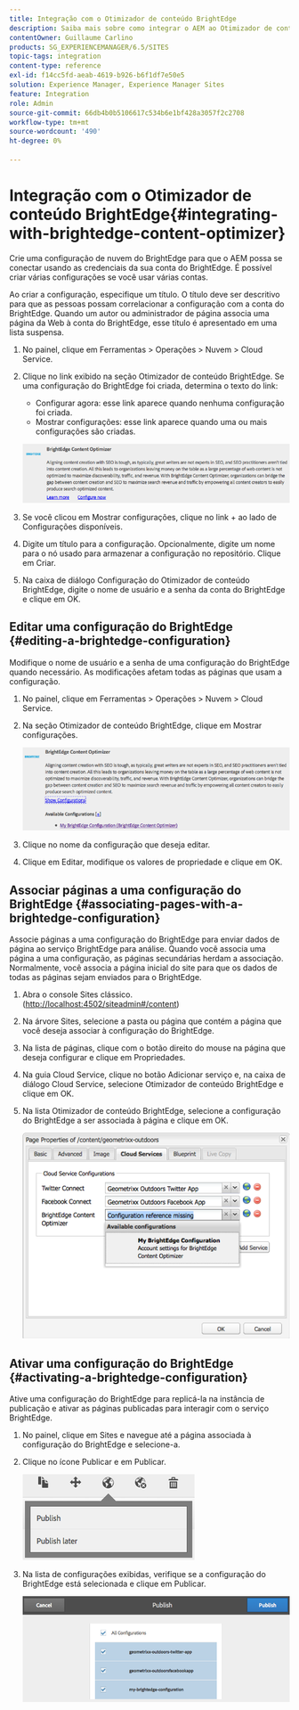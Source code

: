 ```yaml
---
title: Integração com o Otimizador de conteúdo BrightEdge
description: Saiba mais sobre como integrar o AEM ao Otimizador de conteúdo BrightEdge.
contentOwner: Guillaume Carlino
products: SG_EXPERIENCEMANAGER/6.5/SITES
topic-tags: integration
content-type: reference
exl-id: f14cc5fd-aeab-4619-b926-b6f1df7e50e5
solution: Experience Manager, Experience Manager Sites
feature: Integration
role: Admin
source-git-commit: 66db4b0b5106617c534b6e1bf428a3057f2c2708
workflow-type: tm+mt
source-wordcount: '490'
ht-degree: 0%

---
```


# Integração com o Otimizador de conteúdo BrightEdge{#integrating-with-brightedge-content-optimizer}

Crie uma configuração de nuvem do BrightEdge para que o AEM possa se conectar usando as credenciais da sua conta do BrightEdge. É possível criar várias configurações se você usar várias contas.

Ao criar a configuração, especifique um título. O título deve ser descritivo para que as pessoas possam correlacionar a configuração com a conta do BrightEdge. Quando um autor ou administrador de página associa uma página da Web à conta do BrightEdge, esse título é apresentado em uma lista suspensa.

1. No painel, clique em Ferramentas > Operações > Nuvem > Cloud Service.
1. Clique no link exibido na seção Otimizador de conteúdo BrightEdge. Se uma configuração do BrightEdge foi criada, determina o texto do link:

   * Configurar agora: esse link aparece quando nenhuma configuração foi criada.
   * Mostrar configurações: esse link aparece quando uma ou mais configurações são criadas.

   ![chlimage_1-4](assets/chlimage_1-4a.png)

1. Se você clicou em Mostrar configurações, clique no link + ao lado de Configurações disponíveis.
1. Digite um título para a configuração. Opcionalmente, digite um nome para o nó usado para armazenar a configuração no repositório. Clique em Criar.
1. Na caixa de diálogo Configuração do Otimizador de conteúdo BrightEdge, digite o nome de usuário e a senha da conta do BrightEdge e clique em OK.

## Editar uma configuração do BrightEdge {#editing-a-brightedge-configuration}

Modifique o nome de usuário e a senha de uma configuração do BrightEdge quando necessário. As modificações afetam todas as páginas que usam a configuração.

1. No painel, clique em Ferramentas > Operações > Nuvem > Cloud Service.
1. Na seção Otimizador de conteúdo BrightEdge, clique em Mostrar configurações.

   ![chlimage_1-5](assets/chlimage_1-5a.png)

1. Clique no nome da configuração que deseja editar.
1. Clique em Editar, modifique os valores de propriedade e clique em OK.

## Associar páginas a uma configuração do BrightEdge {#associating-pages-with-a-brightedge-configuration}

Associe páginas a uma configuração do BrightEdge para enviar dados de página ao serviço BrightEdge para análise. Quando você associa uma página a uma configuração, as páginas secundárias herdam a associação. Normalmente, você associa a página inicial do site para que os dados de todas as páginas sejam enviados para o BrightEdge.

1. Abra o console Sites clássico. ([http://localhost:4502/siteadmin#/content](http://localhost:4502/siteadmin#/content))
1. Na árvore Sites, selecione a pasta ou página que contém a página que você deseja associar à configuração do BrightEdge.
1. Na lista de páginas, clique com o botão direito do mouse na página que deseja configurar e clique em Propriedades.
1. Na guia Cloud Service, clique no botão Adicionar serviço e, na caixa de diálogo Cloud Service, selecione Otimizador de conteúdo BrightEdge e clique em OK.
1. Na lista Otimizador de conteúdo BrightEdge, selecione a configuração do BrightEdge a ser associada à página e clique em OK.

   ![chlimage_1-6](assets/chlimage_1-6a.png)

## Ativar uma configuração do BrightEdge {#activating-a-brightedge-configuration}

Ative uma configuração do BrightEdge para replicá-la na instância de publicação e ativar as páginas publicadas para interagir com o serviço BrightEdge.

1. No painel, clique em Sites e navegue até a página associada à configuração do BrightEdge e selecione-a.
1. Clique no ícone Publicar e em Publicar.

   ![chlimage_1-7](assets/chlimage_1-7a.png)

1. Na lista de configurações exibidas, verifique se a configuração do BrightEdge está selecionada e clique em Publicar.

   ![chlimage_1-8](assets/chlimage_1-8a.png)
